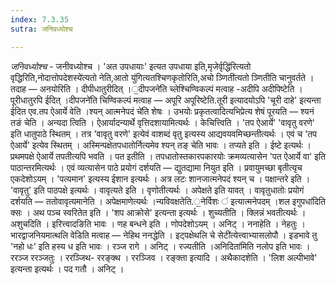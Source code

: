 ```yaml
---
index: 7.3.35
sutra: जनिवध्योश्च

---
```

_जनिवध्योश्च_ - जनीवध्योश्च । 'अत उपधायाः' इत्यत उपधाया इति,मृजेर्वृद्धि॑रित्यतो वृद्धिरिति,नोदात्तोपदेशस्ये॑त्यतो नेति,आतो यु॑गित्यतश्चिणकृतोरिति,अचो ञ्णिती॑त्यतो ञ्णितीति चानुवर्तते । तदाह — अनयोरिति । दीपीधातुरीदित् ।॒दीपजने॑ति च्लेश्चिण्विकल्पं मत्वाह -अदीपि अदीपिष्टेति । पूरीधातुरपि ईदित् ।दीपजने॑ति चिण्विकल्पं मत्वाह —  अपूरि अपूरिष्टेति.तूरी इत्यादयोऽपि 'चूरी दाहे' इत्यन्ता ईदित एव.तप ऐआर्ये वेति ।श्यन् आत्मनेपदं चे॑ति शेषः । उभयोः प्रकृतत्वादित्यभिप्रेत्य शेषं पूरयति — श्यनं तङं चेति । अन्यदा त्विति । ऐआर्यादन्यार्थे वृत्तिदशायामित्यर्थः । केचित्त्विति । 'तप ऐआर्ये' 'वावृतु वरणे' इति धातुपाठे स्थितम् । तत्र 'वावृतु वरणे' इत्येवं वाशब्दं वृतु इत्यस्य आद्यवयवमिच्छन्तीत्यर्थः । एवं च 'तप ऐआर्ये' इत्येव स्थितम् । अस्मिन्पक्षेतपधातोर्नित्यमेव श्यन् तङ् चेति भावः । तप्यते इति । ईष्टे इत्यर्थः । प्रथमपक्षे ऐआर्ये तपतीत्यपि भवति । पत इतीति । तपधातोस्तकारपकारयोः क्रमव्यत्यासेन 'पत ऐआर्ये वा' इति पाठान्तरमित्यर्थः । एवं व्यत्यासेन पाठे प्रयोगं दर्शयति — द्युतद्यामा नियुत इति । प्रवायुमच्छा बृतीत्यृच एकदेशोऽयम् । 'पत्यमान' इत्यस्य ईशान इत्यर्थः । अत्र लटः शानजात्मनेपदं श्यन् च । पक्षान्तरे इति । 'वावृतु' इति पाठपक्षे इत्यर्थः । वावृत्यते इति । वृणोतीत्यर्थः । अपेक्षते इति यावत् । वावृतुधातोः प्रयोगं दर्शयति —  ततोवावृत्यमानेति । अपेक्षमाणेत्यर्थः ।न्यविवक्षतेति.॒नेर्विशः ॑ इत्यात्मनेपदम् ।शल इगुपधा॑दिति क्सः । अथ पञ्च स्वरितेत इति । 'शप आक्रोसे' इत्यन्ता इत्यर्थः । शुच्यतीति । क्लिन्नं भवतीत्यर्थः । अशुचदिति । इरित्त्वादङिति भावः । णह बन्धने इति । णोपदेशोऽयम् । अनिट् । ननाहेति । नेहतुः । भारद्वाजनियमात्थलि वेडिति मत्वाह —  नेहिथ ननद्धेति । इट्पक्षेथलि चे सेटी॑त्येत्त्वाभ्यासलोपौ । इडभावे तु 'नहो धः' इति हस्य ध इति भावः । रञ्ज रागे । अनिट् । रज्यतीति ।अनिदिता॑मिति नलोप इति भावः । ररञ्ज ररञ्जतुः । ररञ्जिथ- ररङ्क्थ । ररञ्जिव । रङ्क्ता इत्यादि । अथैकादशेति । 'लिश अल्पीभावे' इत्यन्ता इत्यर्थः । पद गतौ । अनिट् ।